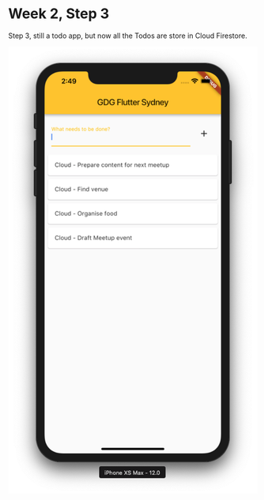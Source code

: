 # Week 2, Step 3

Step 3, still a todo app, but now all the Todos are store in Cloud Firestore.

![Step 0 Screenshot](../screenshots/step_3_1.png)
